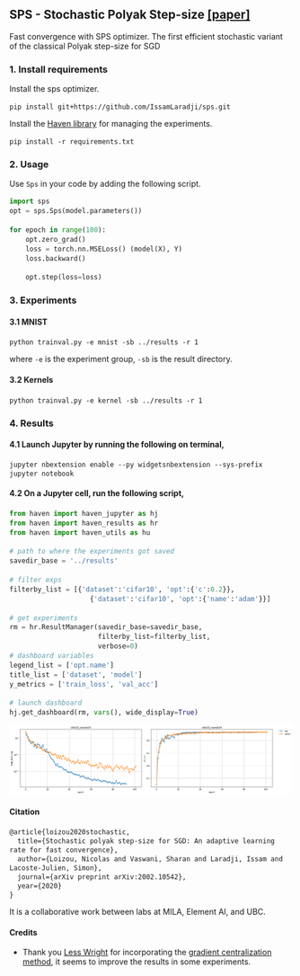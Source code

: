 ## SPS - Stochastic Polyak Step-size [[paper]](https://arxiv.org/pdf/2002.10542.pdf)

Fast convergence with SPS optimizer. The first efficient stochastic variant of the classical Polyak step-size for SGD


### 1. Install requirements
Install the sps optimizer.

`pip install git+https://github.com/IssamLaradji/sps.git`


Install the [Haven library](https://github.com/ElementAI/haven) for managing the experiments.

`pip install -r requirements.txt`

### 2. Usage
Use `Sps` in your code by adding the following script.

```python
import sps
opt = sps.Sps(model.parameters())

for epoch in range(100):
    opt.zero_grad()
    loss = torch.nn.MSELoss() (model(X), Y)
    loss.backward()

    opt.step(loss=loss)
```

### 3. Experiments

#### 3.1 MNIST

`python trainval.py -e mnist -sb ../results -r 1`

where `-e` is the experiment group, `-sb` is the result directory.

#### 3.2 Kernels

`python trainval.py -e kernel -sb ../results -r 1`


### 4. Results
#### 4.1 Launch Jupyter by running the following on terminal,

```
jupyter nbextension enable --py widgetsnbextension --sys-prefix
jupyter notebook
```

#### 4.2 On a Jupyter cell, run the following script,
```python
from haven import haven_jupyter as hj
from haven import haven_results as hr
from haven import haven_utils as hu

# path to where the experiments got saved
savedir_base = '../results'

# filter exps
filterby_list = [{'dataset':'cifar10', 'opt':{'c':0.2}}, 
                    {'dataset':'cifar10', 'opt':{'name':'adam'}}]

# get experiments
rm = hr.ResultManager(savedir_base=savedir_base, 
                      filterby_list=filterby_list, 
                      verbose=0)
# dashboard variables
legend_list = ['opt.name']
title_list = ['dataset', 'model']
y_metrics = ['train_loss', 'val_acc']

# launch dashboard
hj.get_dashboard(rm, vars(), wide_display=True)
```

![alt text](results/cifar10.png)


#### Citation

```
@article{loizou2020stochastic,
  title={Stochastic polyak step-size for SGD: An adaptive learning rate for fast convergence},
  author={Loizou, Nicolas and Vaswani, Sharan and Laradji, Issam and Lacoste-Julien, Simon},
  journal={arXiv preprint arXiv:2002.10542},
  year={2020}
}
```

It is a collaborative work between labs at MILA, Element AI, and UBC.

#### Credits

- Thank you [Less Wright](https://github.com/lessw2020) for incorporating the [gradient centralization method](https://arxiv.org/pdf/2004.01461.pdf), it seems to improve the results in some experiments.

